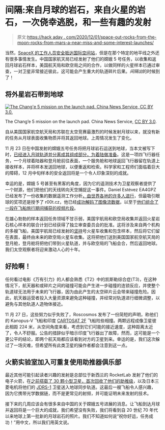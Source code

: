 # 间隔:来自月球的岩石，来自火星的岩石，一次侥幸逃脱，和一些有趣的发射

> 原文:[https://hack aday . com/2020/12/01/space-out-rocks-from-the-moon-rocks-from-mars-a-near-miss-and-some-interest-launches/](https://hackaday.com/2020/12/01/spacing-out-rocks-from-the-moon-rocks-from-mars-a-near-miss-and-some-interesting-launches/)

当然，[SpaceX 的工作人员安全抵达国际空间站](https://blogs.nasa.gov/crew-1/2020/11/17/hatches-open-crew-dragon-astronauts-join-expedition-64-2/)，但是在那个特定的地平线之外还有很多事情发生。中国国家航天局已经发射了他们的嫦娥 5 号任务，以收集和返回月球岩石样本，美国航天局和欧空局之间的合作，以做同样的火星样本已通过审查，一对卫星非常接近彼此，这可能会产生重大的轨道碎片后果。*间隔出*的时候到了！

## 将外星岩石带到地球

[![The Chang'e 5 mission on the launch pad. China News Service, CC BY 3.0.](../Images/ab2348d34c822ac5df93a656eff415d3.png)](https://hackaday.com/wp-content/uploads/2020/11/Launch_of_Change_5_01.png)

The Chang’e 5 mission on the launch pad. China News Service, [CC BY 3.0](https://commons.wikimedia.org/wiki/File:Launch_of_Chang%27e_5_01.png).

自从美国国家航空航天局和苏联在太空竞赛最激烈的时候发射月球以来，就没有新的任务从月球表面收集物质并将其返回地球。上周情况发生了变化。

11 月 23 日在中国发射的嫦娥五号任务将把月球岩石运送到地球，当本文被写下时，[已经进入月球轨道并分离成其组成部分，为着陆做准备](https://news.cgtn.com/news/2020-11-30/China-s-Chang-e-5-probe-to-execute-soft-landing-on-the-moon-VPBqsJu66k/index.html)。这是一项四飞行器任务，一个月球着陆器和登月舱前往表面，一个服务舱和地球返回飞行器留在轨道上接收样本，并将样本发送回地球，以便重返和检索。科学家和工程师们面临着巨大的障碍，12 月中旬样本的安全返回将是一个令人印象深刻的成就。

幸运的是，嫦娥 5 号甚至有黑客的角度，因为它的遥测技术为卫星观察者提供了一个财源，他们把他们的天线转向天空捕捉这一事件。Daniel Estévez EA4GPZ 已经发布了一份收集的数据遥测工作分析[，由世界各地的许多人进行](https://destevez.net/2020/11/a-look-at-change-5-telemetry/)，但最吸引眼球的奖项还是授予了 r00t.cz，他已经[成功解码了图像流数据](https://twitter.com/r2x0t/status/1331097492482646016)，以至于[他们组合了一段在飞船旅行期间捕获的视频片段](http://www.r00t.cz/Sats/Change5)。

在雄心勃勃的样本返回任务领域不甘示弱，美国宇航局和欧空局收集并返回火星岩石核心样本的联合计划已经获得了独立审查委员会的批准。这将涉及来自两个机构的多艘飞船，美国宇航局已经发射的[坚持](https://mars.nasa.gov/mars2020/)号火星车收集和包含样本，然后将它们留在表面，最终由未来的欧空局火星车收集。这将把他们送到美国国家航空航天局的登月舱，登月舱将把他们带到火星轨道，并与欧空局的飞船会合，然后返回地球。我们太空观察者将迎来激动人心的十年。

## 好险啊！

任何看过电影《万有引力》的人都会熟悉《T2》中的凯斯勒综合症(T3)，在这种情况下，航天器和或碎片之间的碰撞可能会产生进一步碰撞的连锁反应，并使整个轨道球无法用于未来的飞行器，因为由此产生的太空碎片云会带来碰撞危险。因此，航天器运营者投入大量资源来避免这种碰撞，并经常对轨道进行细微调整，以避免与其他轨道人造物体接近。

11 月 27 日，这些努力似乎失败了，Roscosmos 发布了一份简短的声明，称他们的 Kanopus-V 飞船和印度 [CARTOSAT 2F](https://twitter.com/roscosmos/status/1332304001338142721) 飞船险些相撞。两颗远程成像卫星彼此相距 224 米，从空间角度来看，考虑到它们可能的接近速度，这种距离太近了，令人不舒服。公告的措辞似乎暗示印度飞行器出了故障，然而，这可能是一个更公平的结论，即两个航天局都应该看到对方的卫星到来。幸运的是，我们这次躲过了一场灾难，但希望所有此类卫星的操作者都会注意到这一点。

## 火箭实验室加入可重复使用助推器俱乐部

最近其他可能引起读者兴趣的发射是总部位于新西兰的 RocketLab 发射了他们的电子火箭，在[之前搭载了 30 颗小型卫星，首次回收了他们的助推级](https://www.rocketlabusa.com/about-us/updates/rocket-lab-launches-16th-mission-completes-booster-recovery/)，以及日本三菱电机将他们的 [JDRS-1](https://space.skyrocket.de/doc_sdat/jdrs-1.htm) 卫星送入地球同步轨道。这最后一艘飞船令人感兴趣，因为它携带光学数据链，而不是更常见的射频，并可能证明未来发射的技术。

接下来的几周应该会有很多来自中国的关于嫦娥五号进展的消息。让飞船到达月球并返回将是一个巨大的成就，我们希望没有失败，我们将看到自 20 世纪 70 年代以来地球上第一批新的月球岩石的照片。我们不知道如何说“祝你好运，任务成功！”用中文，所以我们用英文说。